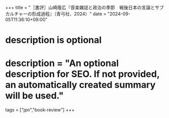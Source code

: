 +++
title = "［書評］山崎隆広『音楽雑誌と政治の季節　戦後日本の言論とサブカルチャーの形成過程』（青弓社、2024）"
date = "2024-09-05T11:36:10+09:00"

#
# description is optional
#
# description = "An optional description for SEO. If not provided, an automatically created summary will be used."

tags = ["jpn","book-review"]
+++

　
